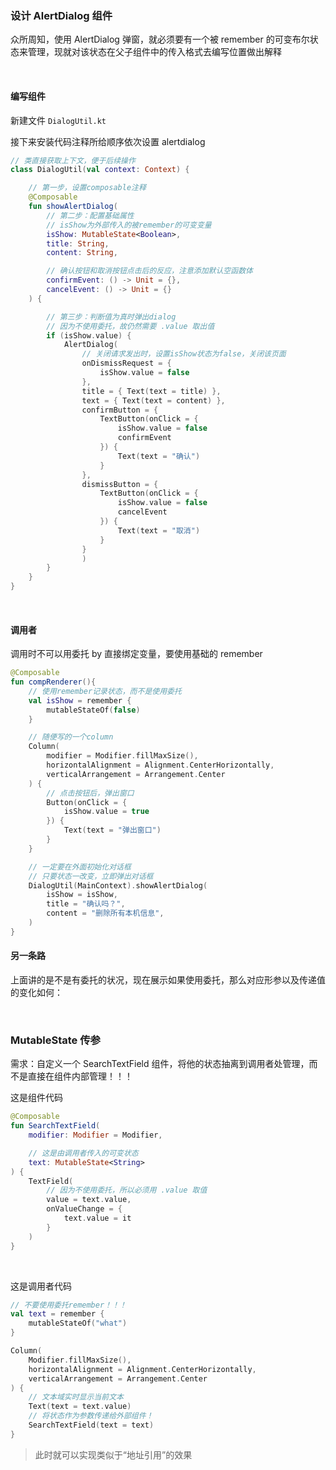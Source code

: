### 设计 AlertDialog 组件

众所周知，使用 AlertDialog 弹窗，就必须要有一个被 remember 的可变布尔状态来管理，现就对该状态在父子组件中的传入格式去编写位置做出解释

<br>

#### 编写组件

新建文件 `DialogUtil.kt`

接下来安装代码注释所给顺序依次设置 alertdialog

```kotlin
// 类直接获取上下文，便于后续操作
class DialogUtil(val context: Context) {

    // 第一步，设置composable注释
    @Composable
    fun showAlertDialog(
        // 第二步：配置基础属性
        // isShow为外部传入的被remember的可变变量
        isShow: MutableState<Boolean>,
        title: String,
        content: String,

        // 确认按钮和取消按钮点击后的反应，注意添加默认空函数体
        confirmEvent: () -> Unit = {},
        cancelEvent: () -> Unit = {}
    ) {

        // 第三步：判断值为真时弹出dialog
        // 因为不使用委托，故仍然需要 .value 取出值
        if (isShow.value) {
            AlertDialog(
                // 关闭请求发出时，设置isShow状态为false，关闭该页面
                onDismissRequest = {
                    isShow.value = false
                },
                title = { Text(text = title) },
                text = { Text(text = content) },
                confirmButton = {
                    TextButton(onClick = {
                        isShow.value = false
                        confirmEvent
                    }) {
                        Text(text = "确认")
                    }
                },
                dismissButton = {
                    TextButton(onClick = {
                        isShow.value = false
                        cancelEvent
                    }) {
                        Text(text = "取消")
                    }
                }
                )
        }
    }
}
```

<br>

#### 调用者

调用时不可以用委托 by 直接绑定变量，要使用基础的 remember

```kotlin
@Composable
fun compRenderer(){
    // 使用remember记录状态，而不是使用委托
    val isShow = remember {
        mutableStateOf(false)
    }

    // 随便写的一个column
    Column(
        modifier = Modifier.fillMaxSize(),
        horizontalAlignment = Alignment.CenterHorizontally,
        verticalArrangement = Arrangement.Center
    ) {
        // 点击按钮后，弹出窗口
        Button(onClick = {
            isShow.value = true
        }) {
            Text(text = "弹出窗口")
        }
    }

    // 一定要在外面初始化对话框
    // 只要状态一改变，立即弹出对话框
    DialogUtil(MainContext).showAlertDialog(
        isShow = isShow,
        title = "确认吗？",
        content = "删除所有本机信息",
    )
}
```

#### 另一条路

上面讲的是不是有委托的状况，现在展示如果使用委托，那么对应形参以及传递值的变化如何：

<br>

### MutableState 传参

需求：自定义一个 SearchTextField 组件，将他的状态抽离到调用者处管理，而不是直接在组件内部管理！！！

这是组件代码

```kotlin
@Composable
fun SearchTextField(
    modifier: Modifier = Modifier,

    // 这是由调用者传入的可变状态
    text: MutableState<String>
) {
    TextField(
        // 因为不使用委托，所以必须用 .value 取值
        value = text.value,
        onValueChange = {
            text.value = it
        }
    )
}
```

<br>

这是调用者代码

```kotlin
// 不要使用委托remember！！！
val text = remember {
    mutableStateOf("what")
}

Column(
    Modifier.fillMaxSize(),
    horizontalAlignment = Alignment.CenterHorizontally,
    verticalArrangement = Arrangement.Center
) {
    // 文本域实时显示当前文本
    Text(text = text.value)
    // 将状态作为参数传递给外部组件！
    SearchTextField(text = text)
}
```

> 此时就可以实现类似于“地址引用”的效果

<br>
